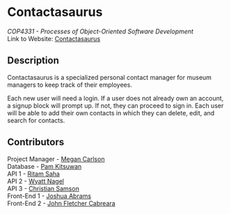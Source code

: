 # Contactasaurus
*COP4331 - Processes of Object-Oriented Software Development*
<br> Link to Website: [Contactasaurus](http://contactasaurus.com/)

## Description
Contactasaurus is a specialized personal contact manager for museum managers to keep track of their employees.

Each new user will need a login. If a user does not already own an account, a signup block will prompt up. If not, they can proceed to sign in. Each user will be able to add their own contacts in which they can delete, edit, and search for contacts.

## Contributors
Project Manager - [Megan Carlson](https://github.com/meglc)
<br> Database - [Pam Kitsuwan](https://github.com/sspamss)
<br> API 1 - [Ritam Saha](https://github.com/riptam)
<br> API 2 - [Wyatt Nagel](https://github.com/nagelwy)
<br> API 3 - [Christian Samson](https://github.com/rewindnuclear)
<br> Front-End 1 - [Joshua Abrams](https://github.com/j-b-rams)
<br> Front-End 2 - [John Fletcher Cabreara](johncabrera77)
